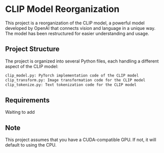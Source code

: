 # CLIP Model Reorganization

This project is a reorganization of the CLIP model, a powerful model developed by OpenAI that connects vision and language in a unique way. The model has been restructured for easier understanding and usage.

## Project Structure

The project is organized into several Python files, each handling a different aspect of the CLIP model:

```bash
clip_model.py: PyTorch implementation code of the CLIP model
clip_transform.py: Image transformation code for the CLIP model
clip_tokenize.py: Text tokenization code for the CLIP model
```

## Requirements

Waiting to add

## Note

This project assumes that you have a CUDA-compatible GPU. If not, it will default to using the CPU.
